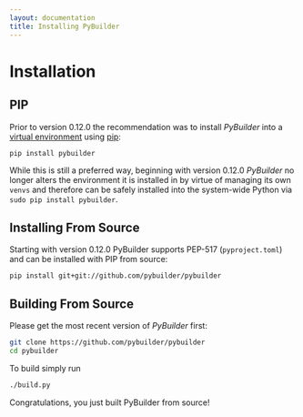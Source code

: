 ```yaml
---
layout: documentation
title: Installing PyBuilder
---
```


# Installation

## PIP

Prior to version 0.12.0 the recommendation was to install *PyBuilder* into a 
[virtual environment](http://pypi.python.org/pypi/virtualenv) using [pip](http://pypi.python.org/pypi/pip):

`pip install pybuilder`

While this is still a preferred way, beginning with version 0.12.0 *PyBuilder* no longer alters the environment
it is installed in by virtue of managing its own `venvs` and therefore can be safely installed into the 
system-wide Python via `sudo pip install pybuilder`.

## Installing From Source

Starting with version 0.12.0 PyBuilder supports PEP-517 (`pyproject.toml`) and can be installed with PIP from source: 

`pip install git+git://github.com/pybuilder/pybuilder`

## Building From Source

Please get the most recent version of *PyBuilder* first:

```bash
git clone https://github.com/pybuilder/pybuilder
cd pybuilder
```

To build simply run

```bash
./build.py
```

Congratulations, you just built PyBuilder from source!
